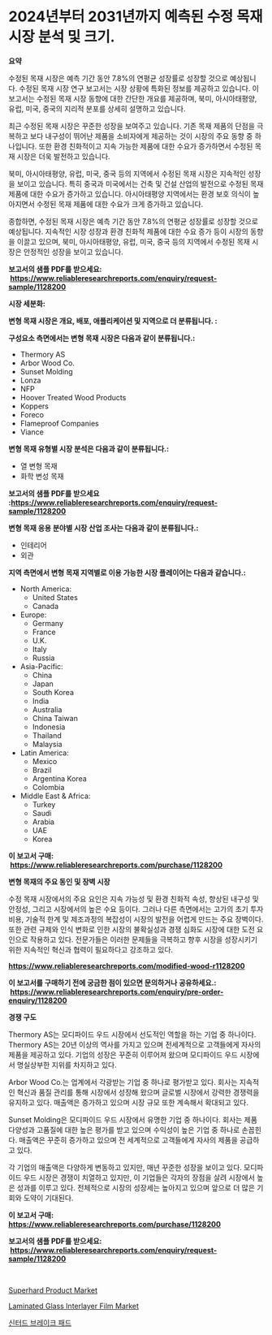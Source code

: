 <p><h1>2024년부터 2031년까지 예측된 수정 목재 시장 분석 및 크기.</h1></p><p><strong>요약</strong></p>
<p><p>수정된 목재 시장은 예측 기간 동안 7.8%의 연평균 성장률로 성장할 것으로 예상됩니다. 수정된 목재 시장 연구 보고서는 시장 상황에 특화된 정보를 제공하고 있습니다. 이 보고서는 수정된 목재 시장 동향에 대한 간단한 개요를 제공하며, 북미, 아시아태평양, 유럽, 미국, 중국의 지리적 분포를 상세히 설명하고 있습니다.</p><p>최근 수정된 목재 시장은 꾸준한 성장을 보여주고 있습니다. 기존 목재 제품의 단점을 극복하고 보다 내구성이 뛰어난 제품을 소비자에게 제공하는 것이 시장의 주요 동향 중 하나입니다. 또한 환경 친화적이고 지속 가능한 제품에 대한 수요가 증가하면서 수정된 목재 시장은 더욱 발전하고 있습니다.</p><p>북미, 아시아태평양, 유럽, 미국, 중국 등의 지역에서 수정된 목재 시장은 지속적인 성장을 보이고 있습니다. 특히 중국과 미국에서는 건축 및 건설 산업의 발전으로 수정된 목재 제품에 대한 수요가 증가하고 있습니다. 아시아태평양 지역에서는 환경 보호 의식이 높아지면서 수정된 목재 제품에 대한 수요가 크게 증가하고 있습니다.</p><p>종합하면, 수정된 목재 시장은 예측 기간 동안 7.8%의 연평균 성장률로 성장할 것으로 예상됩니다. 지속적인 시장 성장과 환경 친화적 제품에 대한 수요 증가 등이 시장의 동향을 이끌고 있으며, 북미, 아시아태평양, 유럽, 미국, 중국 등의 지역에서 수정된 목재 시장은 안정적인 성장을 보이고 있습니다.</p></p>
<p><strong>보고서의 샘플 PDF를 받으세요: &nbsp;<a href="https://www.reliableresearchreports.com/enquiry/request-sample/1128200">https://www.reliableresearchreports.com/enquiry/request-sample/1128200</a></strong></p>
<p><strong>시장 세분화:</strong></p>
<p><strong> 변형 목재 시장은 개요, 배포, 애플리케이션 및 지역으로 더 분류됩니다. :</strong></p>
<p><strong>구성요소 측면에서는 변형 목재 시장은 다음과 같이 분류됩니다.:</strong></p>
<p><ul><li>Thermory AS</li><li>Arbor Wood Co.</li><li>Sunset Molding</li><li>Lonza</li><li>NFP</li><li>Hoover Treated Wood Products</li><li>Koppers</li><li>Foreco</li><li>Flameproof Companies</li><li>Viance</li></ul></p>
<p><strong> 변형 목재 유형별 시장 분석은 다음과 같이 분류됩니다.:</strong></p>
<p><ul><li>열 변형 목재</li><li>화학 변성 목재</li></ul></p>
<p><strong>보고서의 샘플 PDF를 받으세요 :<a href="https://www.reliableresearchreports.com/enquiry/request-sample/1128200">https://www.reliableresearchreports.com/enquiry/request-sample/1128200</a></strong></p>
<p><strong> 변형 목재 응용 분야별 시장 산업 조사는 다음과 같이 분류됩니다.:</strong></p>
<p><ul><li>인테리어</li><li>외관</li></ul></p>
<p><strong>지역 측면에서 변형 목재 지역별로 이용 가능한 시장 플레이어는 다음과 같습니다.:</strong></p>
<p><ul>
    <li>
        North America:
        <ul>
            <li>United States</li>
            <li>Canada</li>
        </ul>
    </li>
    <li>
        Europe:
        <ul>
            <li>Germany</li>
            <li>France</li>
            <li>U.K.</li>
            <li>Italy</li>
            <li>Russia</li>
        </ul>
    </li>
    <li>
        Asia-Pacific:
        <ul>
            <li>China</li>
            <li>Japan</li>
            <li>South Korea</li>
            <li>India</li>
            <li>Australia</li>
            <li>China Taiwan</li>
            <li>Indonesia</li>
            <li>Thailand</li>
            <li>Malaysia</li>
        </ul>
    </li>
    <li>
        Latin America:
        <ul>
            <li>Mexico</li>
            <li>Brazil</li>
            <li>Argentina Korea</li>
            <li>Colombia</li>
        </ul>
    </li>
    <li>
        Middle East & Africa:
        <ul>
            <li>Turkey</li>
            <li>Saudi</li>
            <li>Arabia</li>
            <li>UAE</li>
            <li>Korea</li>
        </ul>
    </li>
    </ul></p>
<p><strong>이 보고서 구매: &nbsp;<a href="https://www.reliableresearchreports.com/purchase/1128200">https://www.reliableresearchreports.com/purchase/1128200</a></strong></p>
<p><strong>변형 목재의 주요 동인 및 장벽 시장</strong></p>
<p><p>수정 목재 시장에서의 주요 요인은 지속 가능성 및 환경 친화적 속성, 향상된 내구성 및 안정성, 그리고 시장에서의 높은 수요 등이다. 그러나 다른 측면에서는 고가의 초기 투자 비용, 기술적 한계 및 제조과정의 복잡성이 시장의 발전을 어렵게 만드는 주요 장벽이다. 또한 관련 규제와 인식 변화로 인한 시장의 불확실성과 경쟁 심화도 시장에 대한 도전 요인으로 작용하고 있다. 전문가들은 이러한 문제들을 극복하고 향후 시장을 성장시키기 위한 지속적인 혁신과 협력이 필요하다고 강조하고 있다.</p></p>
<p><strong><a href="https://www.reliableresearchreports.com/modified-wood-r1128200">https://www.reliableresearchreports.com/modified-wood-r1128200</a></strong></p>
<p><strong>이 보고서를 구매하기 전에 궁금한 점이 있으면 문의하거나 공유하세요.: &nbsp;<a href="https://www.reliableresearchreports.com/enquiry/pre-order-enquiry/1128200">https://www.reliableresearchreports.com/enquiry/pre-order-enquiry/1128200</a></strong></p>
<p><strong>경쟁 구도</strong></p>
<p><p>Thermory AS는 모디파이드 우드 시장에서 선도적인 역할을 하는 기업 중 하나이다. Thermory AS는 20년 이상의 역사를 가지고 있으며 전세계적으로 고객들에게 자사의 제품을 제공하고 있다. 기업의 성장은 꾸준히 이루어져 왔으며 모디파이드 우드 시장에서 명실상부한 지위를 차지하고 있다.</p><p>Arbor Wood Co.는 업계에서 각광받는 기업 중 하나로 평가받고 있다. 회사는 지속적인 혁신과 품질 관리를 통해 시장에서 성장해 왔으며 글로벌 시장에서 강력한 경쟁력을 유지하고 있다. 매출액은 증가하고 있으며 시장 규모 또한 계속해서 확대되고 있다.</p><p>Sunset Molding은 모디파이드 우드 시장에서 유명한 기업 중 하나이다. 회사는 제품 다양성과 고품질에 대한 높은 평가를 받고 있으며 수익성이 높은 기업 중 하나로 손꼽힌다. 매출액은 꾸준히 증가하고 있으며 전 세계적으로 고객들에게 자사의 제품을 공급하고 있다.</p><p>각 기업의 매출액은 다양하게 변동하고 있지만, 매년 꾸준한 성장을 보이고 있다. 모디파이드 우드 시장은 경쟁이 치열하고 있지만, 이 기업들은 각자의 장점을 살려 시장에서 높은 성과를 이루고 있다. 전체적으로 시장의 성장세는 높아지고 있으며 앞으로 더 많은 기회와 도약이 기대된다.</p></p>
<p><strong>이 보고서 구매: &nbsp; <a href="https://www.reliableresearchreports.com/purchase/1128200">https://www.reliableresearchreports.com/purchase/1128200</a></strong></p>
<p><strong>보고서의 샘플 PDF를 받으세요: &nbsp;<a href="https://www.reliableresearchreports.com/enquiry/request-sample/1128200">https://www.reliableresearchreports.com/enquiry/request-sample/1128200</a></strong><strong></strong></p>
<p>&nbsp;</p>
<p><p><a href="https://www.linkedin.com/pulse/superhard-product-market-size-evaluating-its-trends-growth-rowpc?trackingId=uWIJ06w9fvXT2fZgAIh%2B8g%3D%3D">Superhard Product Market</a></p><p><a href="https://www.linkedin.com/pulse/laminated-glass-interlayer-film-market-size-global-industry-j2owc?trackingId=z9AXhcw6KdOmNeSRRt9ASg%3D%3D">Laminated Glass Interlayer Film Market</a></p><p><a href="https://medium.com/@cleocarroll2023/sintered-brake-pads-%EC%8B%9C%EC%9E%A5%EC%9D%80-%EC%8B%9C%EC%9E%A5-%EC%A0%90%EC%9C%A0%EC%9C%A8-%EC%8B%9C%EC%9E%A5-%EB%8F%99%ED%96%A5-%EB%B0%8F-%EC%8B%9C%EC%9E%A5-%EC%84%B1%EC%9E%A5%EC%97%90-%EB%8C%80%ED%95%9C-%EC%A0%95%EB%B3%B4%EB%A5%BC-%EC%A0%9C%EA%B3%B5%ED%95%A9%EB%8B%88%EB%8B%A4-296e5adb9262">신터드 브레이크 패드</a></p></p>